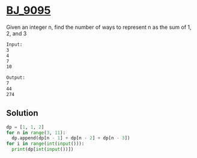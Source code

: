 # [BJ_9095](https://acmicpc.net/problem/9095)

Given an integer n, find the number of ways to represent n as the sum of 1, 2, and 3

```txt
Input:
3
4
7
10

Output:
7
44
274
```

## Solution

```py
dp = [1, 1, 2]
for n in range(3, 11):
  dp.append(dp[n - 1] + dp[n - 2] + dp[n - 3])
for i in range(int(input())):
  print(dp[int(input())])
```
